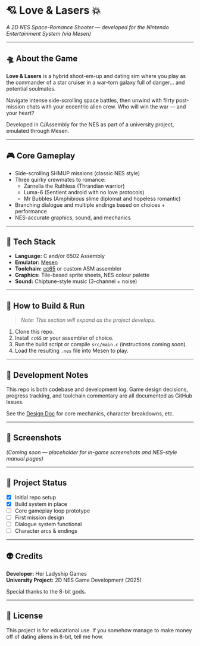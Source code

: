 # 💘 Love & Lasers 💥
*A 2D NES Space-Romance Shooter — developed for the Nintendo Entertainment System (via Mesen)*

---

## 🛸 About the Game

**Love & Lasers** is a hybrid shoot-em-up and dating sim where you play as the commander of a star cruiser in a war-torn galaxy full of danger... and potential soulmates.

Navigate intense side-scrolling space battles, then unwind with flirty post-mission chats with your eccentric alien crew. Who will win the war — and your heart?

Developed in C/Assembly for the NES as part of a university project, emulated through Mesen.

---

## 🎮 Core Gameplay

- Side-scrolling SHMUP missions (classic NES style)
- Three quirky crewmates to romance:
  - Zarnella the Ruthless (Thrandian warrior)
  - Luma-6 (Sentient android with no love protocols)
  - Mr Bubbles (Amphibious slime diplomat and hopeless romantic)
- Branching dialogue and multiple endings based on choices + performance
- NES-accurate graphics, sound, and mechanics

---

## 🧰 Tech Stack

- **Language:** C and/or 6502 Assembly
- **Emulator:** [Mesen](https://www.mesen.ca/)
- **Toolchain:** [cc65](https://cc65.github.io/) or custom ASM assembler
- **Graphics:** Tile-based sprite sheets, NES colour palette
- **Sound:** Chiptune-style music (3-channel + noise)

---

## 🚀 How to Build & Run

> _Note: This section will expand as the project develops._

1. Clone this repo.
2. Install `cc65` or your assembler of choice.
3. Run the build script or compile `src/main.c` (instructions coming soon).
4. Load the resulting `.nes` file into Mesen to play.

---

## 📝 Development Notes

This repo is both codebase and development log. Game design decisions, progress tracking, and toolchain commentary are all documented as GitHub Issues.

See the [Design Doc](./docs/design_doc.md) for core mechanics, character breakdowns, etc.

---

## 📸 Screenshots

_(Coming soon — placeholder for in-game screenshots and NES-style manual pages)_

---

## 💾 Project Status

- [x] Initial repo setup
- [x] Build system in place
- [ ] Core gameplay loop prototype
- [ ] First mission design
- [ ] Dialogue system functional
- [ ] Character arcs & endings

---

## 👽 Credits

**Developer:** Her Ladyship Games  
**University Project:** 2D NES Game Development (2025)

Special thanks to the 8-bit gods.

---

## 📜 License

This project is for educational use. If you somehow manage to make money off of dating aliens in 8-bit, tell me how.

